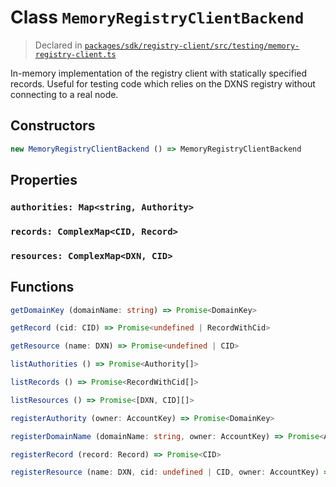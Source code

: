 # Class `MemoryRegistryClientBackend`
> Declared in [`packages/sdk/registry-client/src/testing/memory-registry-client.ts`]()

In-memory implementation of the registry client with statically specified records.
Useful for testing code which relies on the DXNS registry without connecting to a real node.

## Constructors
```ts
new MemoryRegistryClientBackend () => MemoryRegistryClientBackend
```

## Properties
### `authorities: Map<string, Authority>`
### `records: ComplexMap<CID, Record>`
### `resources: ComplexMap<DXN, CID>`

## Functions
```ts
getDomainKey (domainName: string) => Promise<DomainKey>
```
```ts
getRecord (cid: CID) => Promise<undefined | RecordWithCid>
```
```ts
getResource (name: DXN) => Promise<undefined | CID>
```
```ts
listAuthorities () => Promise<Authority[]>
```
```ts
listRecords () => Promise<RecordWithCid[]>
```
```ts
listResources () => Promise<[DXN, CID][]>
```
```ts
registerAuthority (owner: AccountKey) => Promise<DomainKey>
```
```ts
registerDomainName (domainName: string, owner: AccountKey) => Promise<Authority>
```
```ts
registerRecord (record: Record) => Promise<CID>
```
```ts
registerResource (name: DXN, cid: undefined | CID, owner: AccountKey) => Promise<void>
```